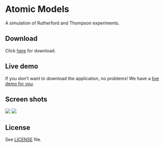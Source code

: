 Atomic Models
=============

A simulation of Rutherford and Thompson experiments.

## Download
Click [here](https://github.com/IonicaBizau/atomic-models/archive/master.zip) for download.

## Live demo
If you don't want to download the application, no problems! We have a [live demo for you](http://ionicabizau.github.io/atomic-models/).

## Screen shots

![](http://i.imgur.com/0ZlVopy.png)
![](http://i.imgur.com/N5hhnrZ.png)

## License

See [LICENSE](https://github.com/IonicaBizau/atomic-models/blob/master/LICENSE) file.
